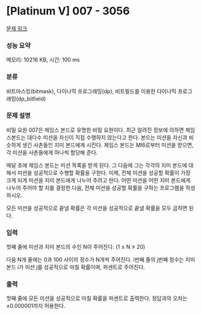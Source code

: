 # [Platinum V] 007 - 3056 

[문제 링크](https://www.acmicpc.net/problem/3056) 

### 성능 요약

메모리: 10216 KB, 시간: 100 ms

### 분류

비트마스킹(bitmask), 다이나믹 프로그래밍(dp), 비트필드를 이용한 다이나믹 프로그래밍(dp_bitfield)

### 문제 설명

<p>비밀 요원 007은 제임스 본드로 유명한 비밀 요원이다. 최근 알려진 정보에 의하면 제임스본드는 대다수 미션을 자신이 직접 수행하지 않는다고 한다. 본드는 미션을 자신과 비슷하게 생긴 사촌들인 지미 본드에게 시킨다. 제임스 본드는 MI6로부터 미션을 받으면, 각 미션을 사촌들에게 하나씩 할당해 준다.</p>

<p>매달 초에 제임스 본드는 미션 목록을 받게 된다. 그 다음에 그는 각각의 지미 본드에 대해서 미션을 성공적으로 수행할 확률을 구한다. 이제, 전체 미션을 성공할 확률이 가장 크게 되게 미션을 지미 본드에게 나누어 주려고 한다. 어떤 미션을 어떤 지미 본드에게 나누어 주어야 할 지를 결정한 다음, 전체 미션을 성공할 확률을 구하는 프로그램을 작성하시오.</p>

<p>모든 미션을 성공적으로 끝낼 확률은 각 미션을 성공적으로 끝낼 확률을 모두 곱하면 된다.</p>

### 입력 

 <p>첫째 줄에 미션과 지미 본드의 수인 N이 주어진다. (1 ≤ N ≤ 20)</p>

<p>다음 N개 줄에는 0과 100 사이의 정수가 N개씩 주어진다. i번째 줄의 j번째 정수는 지미 본드 i가 미션 j를 성공적으로 마칠 확률이며, 퍼센트로 주어진다. </p>

### 출력 

 <p>첫째 줄에 모든 미션을 성공적으로 마칠 확률을 퍼센트로 출력한다. 정답과의 오차는 ±0.000001까지 허용한다.</p>

